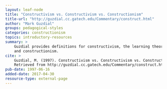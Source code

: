```yaml
---
layout: leaf-node
title: "Constructivism vs. Constructivism vs. Constructionism"
title-url: "http://guzdial.cc.gatech.edu/Commentary/construct.html"
author: "Mark Guzdial"
groups: pedagogical-styles
categories: constructionism
topics: introductory-resources
summary: >
    Guzdial provides definitions for constructivism, the learning theory, constructivism, the cognitive theory,
    and constructionism.
cite: >
    Guzdial, M. (1997). Constructivism vs. Constructivism vs. Constructionism.
    Retrieved from http://guzdial.cc.gatech.edu/Commentary/construct.html
pub-date: 1997-06-16
added-date: 2017-04-30
resource-type: external-page
---
```


